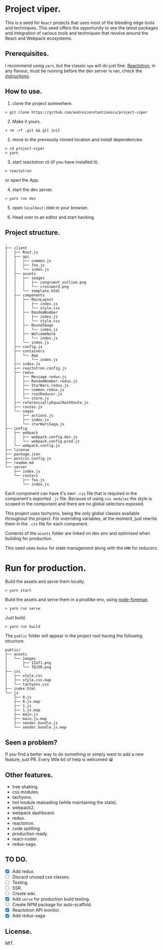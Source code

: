 # Project viper.

This is a seed for `React` projects that uses most of the bleeding edge tools and techniques.
This seed offers the opportunity to see the latest packages and integration of various tools and techniques that revolve around the React and Webpack ecosystems.

## Prerequisites.

I recommend using `yarn`, but the classic `npm` will do just fine.
[Reactotron](https://github.com/reactotron/reactotron), in any flavour, must be running before the dev server is ran, check the [instructions](https://github.com/reactotron/reactotron/blob/master/docs/installing.md).

## How to use.

1.  clone the project somewhere.
  ```
  > git clone https://github.com/andreiconstantinescu/project-viper
  ```

2. Make it yours.
```
> rm -rf .git && git init
```

2.  move to the previously cloned location and install dependencies.
```
> cd project-viper
> yarn
```

3.  start reactotron cli (if you have installed it).
```
> reactotron
```
or open the App.

4.  start the dev server.
```
> yarn run dev
```

5. open `localhost:3000` in your browser.

6. Head over to an editor and start hacking.

## Project structure.
```
.
├── client
│   ├── Root.js
│   ├── api
│   │   ├── common.js
│   │   ├── foo.js
│   │   └── index.js
│   ├── assets
│   │   ├── images
│   │   │   ├── congruent_outline.png
│   │   │   └── crossword.png
│   │   └── template.html
│   ├── components
│   │   ├── MainLayout
│   │   │   ├── index.js
│   │   │   └── style.css
│   │   ├── RandomNumber
│   │   │   ├── index.js
│   │   │   └── style.css
│   │   ├── RoundImage
│   │   │   └── index.js
│   │   ├── WelcomeNote
│   │   │   └── index.js
│   │   └── index.js
│   ├── config.js
│   ├── containers
│   │   └── App
│   │       └── index.js
│   ├── index.js
│   ├── reactotron.config.js
│   ├── redux
│   │   ├── Message.redux.js
│   │   ├── RandomNumber.redux.js
│   │   ├── StarWars.redux.js
│   │   ├── common.redux.js
│   │   ├── rootReducer.js
│   │   └── store.js
│   ├── referenciallyEqualRootRoute.js
│   ├── routes.js
│   └── sagas
│       ├── actions.js
│       ├── index.js
│       └── starWarsSaga.js
├── config
│   ├── webpack
│   │   ├── webpack.config.dev.js
│   │   └── webpack.config.prod.js
│   └── webpack.config.js
├── license
├── package.json
├── postcss.config.js
├── readme.md
└── server
    ├── index.js
    └── routers
        ├── foo.js
        └── index.js
```
Each component can have it's own `.css` file that is required in the component's exported `.js` file. Because of using `css modules` the style is scoped in the component and there are no global selectors exposed.

This project uses tachyons, being the only global classes available throughout the project. For overriding variables, at the moment, just rewrite them in the `.css` file for each component.

Contents of the `assets` folder are linked on dev env and optimised when building for production.

This seed uses `Redux` for state management along with the `HMR` for reducers.

# Run for production.

Build the assets and serve them locally.
```
> yarn start
```

Build the assets and serve them in a prodlike env, using [node-foreman](https://github.com/strongloop/node-foreman).
```
> yarn run serve
```

Just build.
```
> yarn run build
```

The `public` folder will appear in the project root having the following structure.

```
public/
├── assets
│   └── images
│       ├── 1Zaf1.png
│       └── TQJIR.png
├── css
│   ├── style.css
│   ├── style.css.map
│   └── tachyons.css
├── index.html
└── js
    ├── 0.js
    ├── 0.js.map
    ├── 1.js
    ├── 1.js.map
    ├── main.js
    ├── main.js.map
    ├── vendor.bundle.js
    └── vendor.bundle.js.map

```

## Seen a problem?
If you find a better way to do something or simply want to add a new feature, just PR. Every little bit of help is welcomed 😀

## Other features.
* tree shaking.
* css modules.
* tachyons.
* hot module realoading (while maintaining the state).
* webpack2.
* webpack dashboard.
* redux.
* reactotron.
* code splitting.
* production ready.
* react-router.
* redux-saga.


## TO DO.
- [X] Add redux.
- [ ] Discard unused css classes.
- [ ] Testing.
- [ ] SSR.
- [ ] Create wiki.
- [X] Add `serve` for production build testing.
- [ ] Create NPM package for auto-scaffold.
- [X] Reactotron API monitor.
- [X] Add redux-saga.

## License.

MIT.
